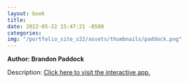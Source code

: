 ```yaml
---
layout: book
title:
date: 2022-05-22 15:47:21 -0500
categories:
img: "/portfolio_site_s22/assets/thumbnails/paddock.png"
---
```


<b>Author: Brandon Paddock</b>

Description:
<a href="">Click here to visit the interactive app.</a>

[jekyll-docs]: https://jekyllrb.com/docs/home
[jekyll-gh]:   https://github.com/jekyll/jekyll
[jekyll-talk]: https://talk.jekyllrb.com/
